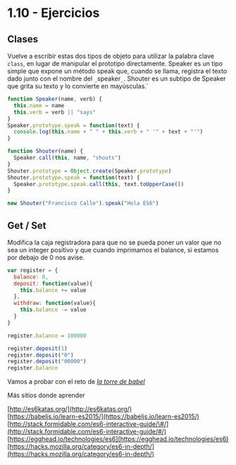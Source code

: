# 1.10 - Ejercicios

## Clases

Vuelve a escribir estas dos tipos de objeto para utilizar la palabra clave `class`, en lugar de manipular el prototipo directamente. Speaker es un tipo simple que expone un método speak que, cuando se llama, registra el texto dado junto con el nombre del `_`speaker`_`. Shouter es un subtipo de Speaker que grita su texto y lo convierte en mayúsculas.\`

```javascript
function Speaker(name, verb) {
  this.name = name
  this.verb = verb || "says"
}
Speaker.prototype.speak = function(text) {
  console.log(this.name + " " + this.verb + " '" + text + "'")
}

function Shouter(name) {
  Speaker.call(this, name, "shouts")
}
Shouter.prototype = Object.create(Speaker.prototype)
Shouter.prototype.speak = function(text) {
  Speaker.prototype.speak.call(this, text.toUpperCase())
}

new Shouter("Francisco Calle").speak("Hola ES6")
```

## Get / Set

Modifica la caja registradora para que no se pueda poner un valor que no sea un integer positivo y que cuando imprimamos el balance, si estamos por debajo de 0 nos avise.

```javascript
var register = {
  balance: 0,
  deposit: function(value){
    this.balance += value
  },
  withdraw: function(value){
    this.balance -= value
  }
}

register.balance = 100000

register.deposit(1)
register.deposit("0")
register.deposit("00000")
register.balance
```

Vamos a probar con el reto de [_la torre de babel_](https://github.com/yosuke-furukawa/tower-of-babel)

Más sitios donde aprender

[http://es6katas.org/](http://es6katas.org/)  
[https://babeljs.io/learn-es2015/](https://babeljs.io/learn-es2015/)  
[http://stack.formidable.com/es6-interactive-guide/\#/](http://stack.formidable.com/es6-interactive-guide/#/)  
[https://egghead.io/technologies/es6](https://egghead.io/technologies/es6)  
[https://hacks.mozilla.org/category/es6-in-depth/](https://hacks.mozilla.org/category/es6-in-depth/)

